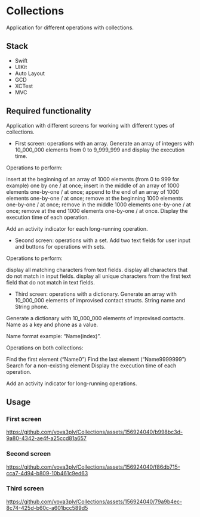 # Collections

Application for different operations with collections.

## Stack

 - Swift
 - UIKit
 - Auto Layout
 - GCD
 - XCTest
 - MVC

## Required functionality

Application with different screens for working with different types of collections.

 - First screen: operations with an array.
Generate an array of integers with 10_000_000 elements from 0 to 9_999_999 and display the execution time.

Operations to perform:

insert at the beginning of an array of 1000 elements (from 0 to 999 for example) one by one / at once;
insert in the middle of an array of 1000 elements one-by-one / at once;
append to the end of an array of 1000 elements one-by-one / at once;
remove at the beginning 1000 elements one-by-one / at once;
remove in the middle 1000 elements one-by-one / at once;
remove at the end 1000 elements one-by-one / at once.
	Display the execution time of each operation.

Add an activity indicator for each long-running operation.

 - Second screen: operations with a set.
Add two text fields for user input and buttons for operations with sets.

Operations to perform:

display all matching characters from text fields.
display all characters that do not match in input fields.
display all unique characters from the first text field that do not match in text fields.

 - Third screen: operations with a dictionary. 
Generate an array with 10_000_000 elements of improvised contact structs. String name and String phone.

Generate a dictionary with 10_000_000 elements of improvised contacts. Name as a key and phone as a value.

Name format example: “Name\(index)”.

Operations on both collections:

Find the first element (“Name0”)
Find the last element (“Name9999999”)
Search for a non-existing element
	Display the execution time of each operation.

Add an activity indicator for long-running operations.

## Usage

### First screen


https://github.com/vova3plv/Collections/assets/156924040/b998bc3d-9a80-4342-ae4f-a25ccd81a657


### Second screen


https://github.com/vova3plv/Collections/assets/156924040/f86db715-cca7-4d94-b809-10b461c9ed63


### Third screen


https://github.com/vova3plv/Collections/assets/156924040/79a9b4ec-8c74-425d-b60c-a601bcc589d5

